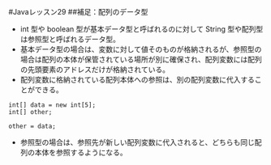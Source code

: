 #Javaレッスン29
##補足：配列のデータ型
- int 型や boolean 型が基本データ型と呼ばれるのに対して String 型や配列型は参照型と呼ばれるデータ型。
- 基本データ型の場合は、変数に対して値そのものが格納されるが、参照型の場合は配列の本体が保管されている場所が別に確保され、配列変数には配列の先頭要素のアドレスだけが格納されている。
- 配列変数に格納されている配列本体への参照は、別の配列変数に代入することができる。

```
int[] data = new int[5];
int[] other;

other = data;
```

- 参照型の場合は、参照先が新しい配列変数に代入されると、どちらも同じ配列の本体を参照するようになる。
